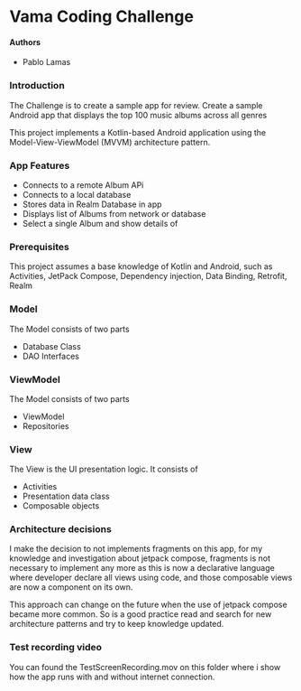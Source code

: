 # Vama Coding Challenge
#### Authors
- Pablo Lamas

### Introduction
The Challenge is to create a sample app for review. Create a sample Android app that displays 
the top 100 music albums across all genres

This project implements a Kotlin-based Android application using the 
Model-View-ViewModel (MVVM) architecture pattern. 

### App Features
- Connects to a remote Album APi
- Connects to a local database 
- Stores data in Realm Database in app
- Displays list of Albums from network or database
- Select a single Album and show details of


### Prerequisites
This project assumes a base knowledge of Kotlin and Android, such as
Activities, JetPack Compose, Dependency injection, Data Binding, Retrofit, Realm

### Model
The Model consists of two parts

- Database Class
- DAO Interfaces

### ViewModel
The Model consists of two parts

- ViewModel
- Repositories

### View
The View is the UI presentation logic. It consists of

- Activities
- Presentation data class
- Composable objects


### Architecture decisions
I make the decision to not implements fragments on this app, for my knowledge and investigation 
about jetpack compose, fragments is not necessary to implement any more as this is now a 
declarative language where developer declare all views using code, and those composable views are 
now a component on its own.

This approach can change on the future when the use of jetpack compose became more common. 
So is a good practice read and search for new architecture patterns and try to keep knowledge 
updated. 


### Test recording video
You can found the TestScreenRecording.mov on this folder where i show how the app runs with and 
without internet connection.